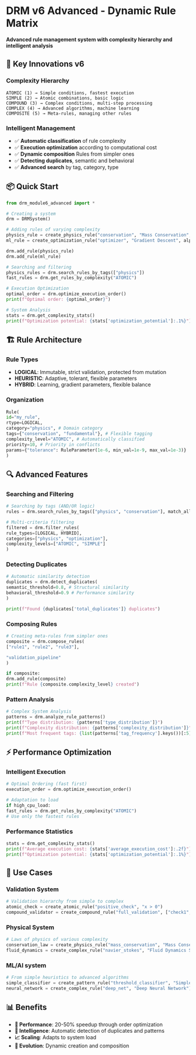 # DRM v6 Advanced - Dynamic Rule Matrix

**Advanced rule management system with complexity hierarchy and intelligent analysis**

## 🚀 Key Innovations v6

### **Complexity Hierarchy**
```
ATOMIC (1) → Simple conditions, fastest execution
SIMPLE (2) → Atomic combinations, basic logic
COMPOUND (3) → Complex conditions, multi-step processing
COMPLEX (4) → Advanced algorithms, machine learning
COMPOSITE (5) → Meta-rules, managing other rules
```

### **Intelligent Management**
- ✅ **Automatic classification** of rule complexity
- ✅ **Execution optimization** according to computational cost
- ✅ **Dynamic composition** Rules from simpler ones
- ✅ **Detecting duplicates**, semantic and behavioral
- ✅ **Advanced search** by tag, category, type

## 📦 Quick Start

```python
from drm_module6_advanced import *

# Creating a system
drm = DRMSystem()

# Adding rules of varying complexity
physics_rule = create_physics_rule("conservation", "Mass Conservation", tolerance=1e-6)
ml_rule = create_optimization_rule("optimizer", "Gradient Descent", alpha=0.01)

drm.add_rule(physics_rule)
drm.add_rule(ml_rule)

# Searching and filtering
physics_rules = drm.search_rules_by_tags(["physics"])
fast_rules = drm.get_rules_by_complexity("ATOMIC")

# Execution Optimization
optimal_order = drm.optimize_execution_order()
print(f"Optimal order: {optimal_order}")

# System Analysis
stats = drm.get_complexity_stats()
print(f"Optimization potential: {stats['optimization_potential']:.1%}")
```

## 🏗️ Rule Architecture

### **Rule Types**
- **LOGICAL**: Immutable, strict validation, protected from mutation
- **HEURISTIC**: Adaptive, tolerant, flexible parameters
- **HYBRID**: Learning, gradient parameters, flexible balance

### **Organization**
```python
Rule(
id="my_rule",
rtype=LOGICAL,
category="physics", # Domain category
tags={"conservation", "fundamental"}, # Flexible tagging
complexity_level="ATOMIC", # Automatically classified
priority=10, # Priority in conflicts
params={"tolerance": RuleParameter(1e-6, min_val=1e-9, max_val=1e-3)}
)
```

## 🔍 Advanced Features

### **Searching and Filtering**
```python
# Searching by tags (AND/OR logic)
rules = drm.search_rules_by_tags(["physics", "conservation"], match_all=True)

# Multi-criteria filtering
filtered = drm.filter_rules(
rule_types=[LOGICAL, HYBRID],
categories=["physics", "optimization"],
complexity_levels=["ATOMIC", "SIMPLE"]
)
```

### **Detecting Duplicates**
```python
# Automatic similarity detection
duplicates = drm.detect_duplicates(
semantic_threshold=0.8, # Structural similarity
behavioral_threshold=0.9 # Performance similarity
)

print(f"Found {duplicates['total_duplicates']} duplicates")
```

### **Composing Rules**
```python
# Creating meta-rules from simpler ones
composite = drm.compose_rules(
["rule1", "rule2", "rule3"],

"validation_pipeline"
)

if composite:
drm.add_rule(composite)
print(f"Rule {composite.complexity_level} created")
```

### **Pattern Analysis**
```python
# Complex System Analysis
patterns = drm.analyze_rule_patterns()
print(f"Type distribution: {patterns['type_distribution']}")
print(f"Complexity distribution: {patterns['complexity_distribution']}")
print(f"Most frequent tags: {list(patterns['tag_frequency'].keys())[:5]}")
```

## ⚡ Performance Optimization

### **Intelligent Execution**
```python
# Optimal Ordering (fast first)
execution_order = drm.optimize_execution_order()

# Adaptation to load
if high_cpu_load:
fast_rules = drm.get_rules_by_complexity("ATOMIC")
# Use only the fastest rules
```

### **Performance Statistics**
```python
stats = drm.get_complexity_stats()
print(f"Average execution cost: {stats['average_execution_cost']:.2f}")
print(f"Optimization potential: {stats['optimization_potential']:.1%}")
```

## 🎯 Use Cases

### **Validation System**
```python
# Validation hierarchy from simple to complex
atomic_check = create_atomic_rule("positive_check", "x > 0")
compound_validator = create_compound_rule("full_validation", ["check1", "check2"])
```

### **Physical System**
```python
# Laws of physics of various complexity
conservation_law = create_physics_rule("mass_conservation", "Mass Conservation")
fluid_dynamics = create_complex_rule("navier_stokes", "Fluid Dynamics Solver")
```

### **ML/AI system**
```python
# From simple heuristics to advanced algorithms
simple_classifier = create_pattern_rule("threshold_classifier", "Simple Threshold")
neural_network = create_complex_rule("deep_net", "Deep Neural Network")
```

## 📊 Benefits

- **🚀 Performance**: 20-50% speedup through order optimization
- **🧠 Intelligence**: Automatic detection of duplicates and patterns
- **📈 Scaling**: Adapts to system load
- **🔄 Evolution**: Dynamic creation and composition